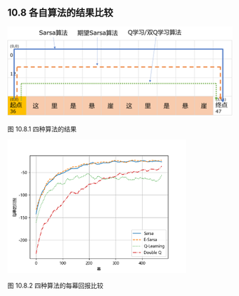 
## 10.8 各自算法的结果比较


<img src="./img/CliffWalkerCompare.png" width=600>

图 10.8.1 四种算法的结果

<img src="./img/Compare_Reward.png" width=400>

图 10.8.2 四种算法的每幕回报比较
